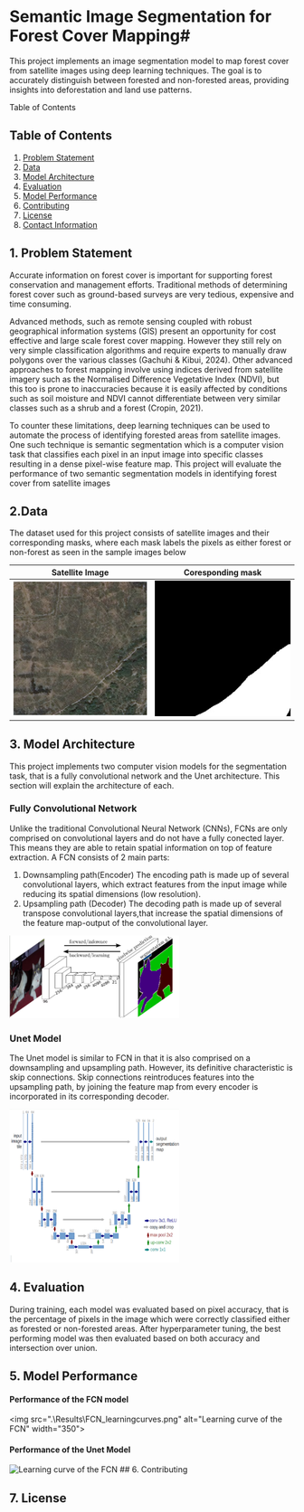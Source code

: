 # Semantic Image Segmentation for Forest Cover Mapping#

This project implements an image segmentation model to map forest cover from satellite images using deep learning techniques. The goal is to accurately distinguish between forested and non-forested areas, providing insights into deforestation and land use patterns.

Table of Contents
## Table of Contents
1. [Problem Statement](#problem-statement)
2. [Data](#data)
3. [Model Architecture](#model-architecture)
4. [Evaluation](#evaluation)
5. [Model Performance](#model-performance)
6. [Contributing](#contributing)
7. [License](#license)
8. [Contact Information](#contact-information)

## 1. Problem Statement
  Accurate information on forest cover is important for supporting forest conservation and management efforts. Traditional methods of determining forest cover such as ground-based surveys are very tedious, expensive and time consuming.
  
  Advanced methods, such as remote sensing coupled with robust geographical information systems (GIS) present an opportunity for cost effective and large scale forest cover mapping. However they still rely on very simple classification algorithms and require experts to manually draw polygons over the various classes (Gachuhi & Kibui, 2024). Other advanced approaches to forest mapping involve using indices derived from satellite imagery such as the Normalised Difference Vegetative Index (NDVI), but this too is prone to inaccuracies because it is easily affected by conditions such as soil moisture and NDVI cannot differentiate between very similar classes such as  a shrub and a forest (Cropin, 2021).
  
  To counter these limitations, deep learning techniques can be used to automate the process of identifying forested areas from satellite images. One such technique is semantic segmentation which is a computer vision task that classifies each pixel in an input image into specific classes resulting in a dense pixel-wise feature map.
This project will evaluate the performance of two semantic segmentation models in identifying forest cover from satellite images

## 2.Data
The dataset used for this project consists of satellite images and their corresponding masks, where each mask labels the pixels as either forest or non-forest as seen in the sample images below

| Satellite Image | Coresponding mask |
|:--------------:|:--------------:|
| ![Satellite Image](./images/134465_sat_41.jpg) | ![Annotated mask with forest and non-forest area](./masks/134465_mask_41.jpg) |

## 3. Model Architecture
This project implements two computer vision models for the segmentation task, that is a fully convolutional network and the Unet architecture. This section will explain the architecture of each.

### Fully Convolutional Network
Unlike the traditional Convolutional Neural Network (CNNs), FCNs are only comprised on convolutional layers and do not have a fully conected layer. This means they are able to retain spatial information on top of feature extraction.
A FCN consists of 2 main parts:
1. Downsampling path(Encoder)
The encoding path is made up of several convolutional layers, which extract features from the input image while reducing its spatial dimensions (low resolution).
3. Upsampling path (Decoder)
The decoding path is made up of several transpose convolutional layers,that increase the spatial dimensions of the feature map-output of the convolutional layer.


 <img src="./Results/FCN_image.png" alt="FCN Model Architecture" width="300"/>

### Unet Model
The Unet model is similar to FCN in that it is also comprised on a downsampling and upsampling path. However, its definitive characteristic is skip connections. Skip connections reintroduces features into the upsampling path, by joining the feature map from every encoder is incorporated in its corresponding decoder.

 <img src="./Results/unet_image.png" alt="U Net Model Architecture" width="300"/>
 
## 4. Evaluation 
During training, each model was evaluated based on pixel accuracy, that is the percentage of pixels in the image which were correctly classified either as forested or non-forested areas. After hyperparameter tuning, the best performing model was then evaluated based on both accuracy and intersection over union.

## 5. Model Performance
#### Performance of the FCN model
 <img src=".\Results\FCN_learningcurves.png" alt="Learning curve of the FCN" width="350"\>
#### Performance of the Unet Model
<img src="./Results/Unetlearningcurves.png" alt="Learning curve of the FCN" width="350"/>
## 6. Contributing

## 7. License


